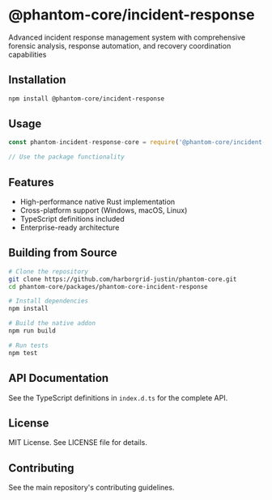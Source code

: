 # @phantom-core/incident-response

Advanced incident response management system with comprehensive forensic analysis, response automation, and recovery coordination capabilities

## Installation

```bash
npm install @phantom-core/incident-response
```

## Usage

```javascript
const phantom-incident-response-core = require('@phantom-core/incident-response');

// Use the package functionality
```

## Features

- High-performance native Rust implementation
- Cross-platform support (Windows, macOS, Linux)
- TypeScript definitions included
- Enterprise-ready architecture

## Building from Source

```bash
# Clone the repository
git clone https://github.com/harborgrid-justin/phantom-core.git
cd phantom-core/packages/phantom-core-incident-response

# Install dependencies
npm install

# Build the native addon
npm run build

# Run tests
npm test
```

## API Documentation

See the TypeScript definitions in `index.d.ts` for the complete API.

## License

MIT License. See LICENSE file for details.

## Contributing

See the main repository's contributing guidelines.
